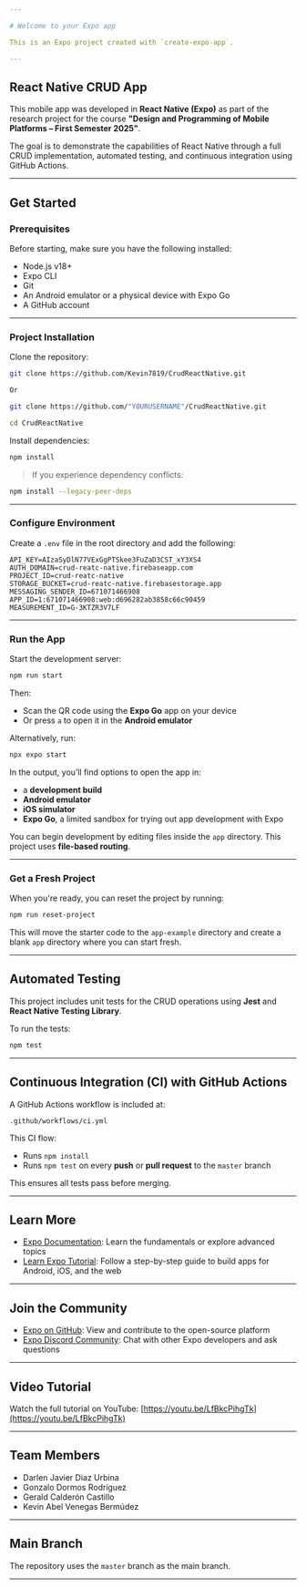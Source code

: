 ```yaml
---

# Welcome to your Expo app 

This is an Expo project created with `create-expo-app`.

---
```


##  React Native CRUD App

This mobile app was developed in **React Native (Expo)** as part of the research project for the course **"Design and Programming of Mobile Platforms – First Semester 2025"**.

The goal is to demonstrate the capabilities of React Native through a full CRUD implementation, automated testing, and continuous integration using GitHub Actions.

---

##  Get Started

### Prerequisites

Before starting, make sure you have the following installed:

* Node.js v18+
* Expo CLI
* Git
* An Android emulator or a physical device with Expo Go
* A GitHub account

---

###  Project Installation

Clone the repository:

```bash
git clone https://github.com/Kevin7819/CrudReactNative.git

Or

git clone https://github.com/"YOURUSERNAME"/CrudReactNative.git

cd CrudReactNative
```

Install dependencies:

```bash
npm install
```

> If you experience dependency conflicts:

```bash
npm install --legacy-peer-deps
```

---

###  Configure Environment

Create a `.env` file in the root directory and add the following:

```env
API_KEY=AIzaSyDlN77VExGgPTSkee3FuZaD3CST_xY3XS4
AUTH_DOMAIN=crud-reatc-native.firebaseapp.com
PROJECT_ID=crud-reatc-native
STORAGE_BUCKET=crud-reatc-native.firebasestorage.app
MESSAGING_SENDER_ID=671071466908
APP_ID=1:671071466908:web:d696282ab3858c66c90459
MEASUREMENT_ID=G-3KTZR3V7LF
```

---

###  Run the App

Start the development server:

```bash
npm run start
```

Then:

* Scan the QR code using the **Expo Go** app on your device
* Or press `a` to open it in the **Android emulator**

Alternatively, run:

```bash
npx expo start
```

In the output, you’ll find options to open the app in:

* a **development build**
* **Android emulator**
* **iOS simulator**
* **Expo Go**, a limited sandbox for trying out app development with Expo

You can begin development by editing files inside the `app` directory.
This project uses **file-based routing**.

---

###  Get a Fresh Project

When you're ready, you can reset the project by running:

```bash
npm run reset-project
```

This will move the starter code to the `app-example` directory and create a blank `app` directory where you can start fresh.

---

##  Automated Testing

This project includes unit tests for the CRUD operations using **Jest** and **React Native Testing Library**.

To run the tests:

```bash
npm test
```

---

##  Continuous Integration (CI) with GitHub Actions

A GitHub Actions workflow is included at:

```
.github/workflows/ci.yml
```

This CI flow:

* Runs `npm install`
* Runs `npm test` on every **push** or **pull request** to the `master` branch

This ensures all tests pass before merging.

---

##  Learn More

* [Expo Documentation](https://docs.expo.dev/): Learn the fundamentals or explore advanced topics
* [Learn Expo Tutorial](https://docs.expo.dev/learn/): Follow a step-by-step guide to build apps for Android, iOS, and the web

---

##  Join the Community

* [Expo on GitHub](https://github.com/expo/expo): View and contribute to the open-source platform
* [Expo Discord Community](https://discord.gg/expo): Chat with other Expo developers and ask questions

---

##  Video Tutorial

Watch the full tutorial on YouTube:
[https://youtu.be/LfBkcPihgTk](https://youtu.be/LfBkcPihgTk)

---

##  Team Members

* Darlen Javier Diaz Urbina
* Gonzalo Dormos Rodríguez
* Gerald Calderón Castillo
* Kevin Abel Venegas Bermúdez

---

##  Main Branch

The repository uses the `master` branch as the main branch.

---
